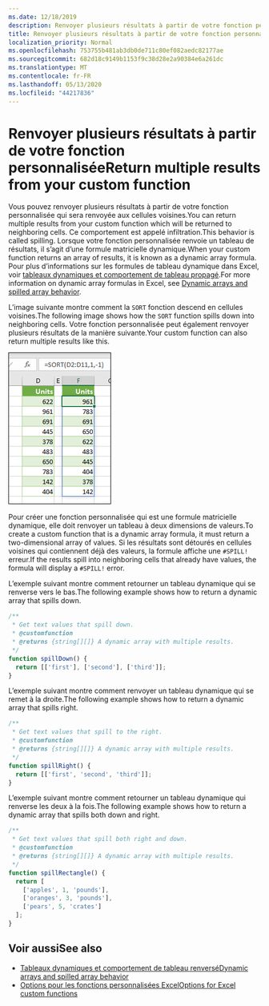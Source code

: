 ```yaml
---
ms.date: 12/18/2019
description: Renvoyer plusieurs résultats à partir de votre fonction personnalisée dans un complément Office Excel.
title: Renvoyer plusieurs résultats à partir de votre fonction personnalisée
localization_priority: Normal
ms.openlocfilehash: 753755b481ab3db0de711c80ef082aedc82177ae
ms.sourcegitcommit: 682d18c9149b1153f9c38d28e2a90384e6a261dc
ms.translationtype: MT
ms.contentlocale: fr-FR
ms.lasthandoff: 05/13/2020
ms.locfileid: "44217836"
---
```

# <a name="return-multiple-results-from-your-custom-function"></a><span data-ttu-id="56fd8-103">Renvoyer plusieurs résultats à partir de votre fonction personnalisée</span><span class="sxs-lookup"><span data-stu-id="56fd8-103">Return multiple results from your custom function</span></span>

<span data-ttu-id="56fd8-104">Vous pouvez renvoyer plusieurs résultats à partir de votre fonction personnalisée qui sera renvoyée aux cellules voisines.</span><span class="sxs-lookup"><span data-stu-id="56fd8-104">You can return multiple results from your custom function which will be returned to neighboring cells.</span></span> <span data-ttu-id="56fd8-105">Ce comportement est appelé infiltration.</span><span class="sxs-lookup"><span data-stu-id="56fd8-105">This behavior is called spilling.</span></span> <span data-ttu-id="56fd8-106">Lorsque votre fonction personnalisée renvoie un tableau de résultats, il s’agit d’une formule matricielle dynamique.</span><span class="sxs-lookup"><span data-stu-id="56fd8-106">When your custom function returns an array of results, it is known as a dynamic array formula.</span></span> <span data-ttu-id="56fd8-107">Pour plus d’informations sur les formules de tableau dynamique dans Excel, voir [tableaux dynamiques et comportement de tableau propagé](https://support.microsoft.com/office/205c6b06-03ba-4151-89a1-87a7eb36e531).</span><span class="sxs-lookup"><span data-stu-id="56fd8-107">For more information on dynamic array formulas in Excel, see [Dynamic arrays and spilled array behavior](https://support.microsoft.com/office/205c6b06-03ba-4151-89a1-87a7eb36e531).</span></span>

<span data-ttu-id="56fd8-108">L’image suivante montre comment la `SORT` fonction descend en cellules voisines.</span><span class="sxs-lookup"><span data-stu-id="56fd8-108">The following image shows how the `SORT` function spills down into neighboring cells.</span></span> <span data-ttu-id="56fd8-109">Votre fonction personnalisée peut également renvoyer plusieurs résultats de la manière suivante.</span><span class="sxs-lookup"><span data-stu-id="56fd8-109">Your custom function can also return multiple results like this.</span></span>

![Capture d’écran de la fonction « Trier » affichant plusieurs résultats en plusieurs cellules.](../images/dynamic-array-spill.png)

<span data-ttu-id="56fd8-111">Pour créer une fonction personnalisée qui est une formule matricielle dynamique, elle doit renvoyer un tableau à deux dimensions de valeurs.</span><span class="sxs-lookup"><span data-stu-id="56fd8-111">To create a custom function that is a dynamic array formula, it must return a two-dimensional array of values.</span></span> <span data-ttu-id="56fd8-112">Si les résultats sont détourés en cellules voisines qui contiennent déjà des valeurs, la formule affiche une `#SPILL!` erreur.</span><span class="sxs-lookup"><span data-stu-id="56fd8-112">If the results spill into neighboring cells that already have values, the formula will display a `#SPILL!` error.</span></span>

<span data-ttu-id="56fd8-113">L’exemple suivant montre comment retourner un tableau dynamique qui se renverse vers le bas.</span><span class="sxs-lookup"><span data-stu-id="56fd8-113">The following example shows how to return a dynamic array that spills down.</span></span>

```javascript
/**
 * Get text values that spill down.
 * @customfunction
 * @returns {string[][]} A dynamic array with multiple results.
 */
function spillDown() {
  return [['first'], ['second'], ['third']];
}
```

<span data-ttu-id="56fd8-114">L’exemple suivant montre comment renvoyer un tableau dynamique qui se remet à la droite.</span><span class="sxs-lookup"><span data-stu-id="56fd8-114">The following example shows how to return a dynamic array that spills right.</span></span> 

```javascript
/**
 * Get text values that spill to the right.
 * @customfunction
 * @returns {string[][]} A dynamic array with multiple results.
 */
function spillRight() {
  return [['first', 'second', 'third']];
}
```

<span data-ttu-id="56fd8-115">L’exemple suivant montre comment retourner un tableau dynamique qui renverse les deux à la fois.</span><span class="sxs-lookup"><span data-stu-id="56fd8-115">The following example shows how to return a dynamic array that spills both down and right.</span></span>

```javascript
/**
 * Get text values that spill both right and down.
 * @customfunction
 * @returns {string[][]} A dynamic array with multiple results.
 */
function spillRectangle() {
  return [
    ['apples', 1, 'pounds'],
    ['oranges', 3, 'pounds'],
    ['pears', 5, 'crates']
  ];
}
```

## <a name="see-also"></a><span data-ttu-id="56fd8-116">Voir aussi</span><span class="sxs-lookup"><span data-stu-id="56fd8-116">See also</span></span>

- [<span data-ttu-id="56fd8-117">Tableaux dynamiques et comportement de tableau renversé</span><span class="sxs-lookup"><span data-stu-id="56fd8-117">Dynamic arrays and spilled array behavior</span></span>](https://support.microsoft.com/office/205c6b06-03ba-4151-89a1-87a7eb36e531)
- [<span data-ttu-id="56fd8-118">Options pour les fonctions personnalisées Excel</span><span class="sxs-lookup"><span data-stu-id="56fd8-118">Options for Excel custom functions</span></span>](custom-functions-parameter-options.md)